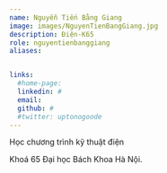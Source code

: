 ```yaml
---
name: Nguyễn Tiến Bằng Giang
image: images/NguyenTienBangGiang.jpg
description: Điện-K65
role: nguyentienbanggiang
aliases:


links:
  #home-page: 
  linkedin: #
  email: 
  github: #
  #twitter: uptonogoode
---
```


Học chương trình kỹ thuật điện

Khoá 65 Đại học Bách Khoa Hà Nội.
